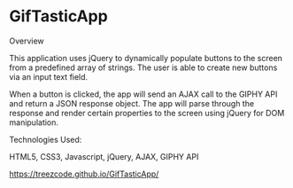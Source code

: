 # GifTasticApp

Overview

This application uses jQuery to dynamically populate buttons to the screen from a predefined array of strings. The user is able to create new buttons via an input text field.

When a button is clicked, the app will send an AJAX call to the GIPHY API and return a JSON response object. The app will parse through the response and render certain properties to the screen using jQuery for DOM manipulation.

Technologies Used: 

HTML5, CSS3, Javascript, jQuery, AJAX, GIPHY API

https://treezcode.github.io/GifTasticApp/